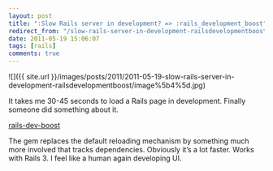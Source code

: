```yaml
---
layout: post
title: ":Slow Rails server in development? => :rails_development_boost"
redirect_from: "/slow-rails-server-in-development-railsdevelopmentboost"
date: 2011-05-19 15:06:07
tags: [rails]
comments: true
---
```

![]({{ site.url }}/images/posts/2011/2011-05-19-slow-rails-server-in-development-railsdevelopmentboost/image%5b4%5d.jpg)

It takes me 30-45 seconds to load a Rails page in development. Finally someone did something about it.

[rails-dev-boost](https://github.com/thedarkone/rails-dev-boost)

The gem replaces the default reloading mechanism by something much more involved that tracks dependencies. Obviously it’s a lot faster. Works with Rails 3. I feel like a human again developing UI.
